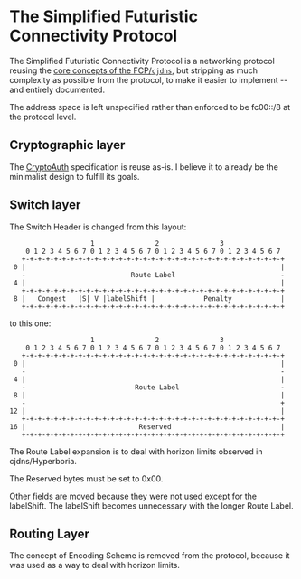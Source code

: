 # The Simplified Futuristic Connectivity Protocol

The Simplified Futuristic Connectivity Protocol is a networking protocol reusing the
[core concepts of the FCP/`cjdns`](https://github.com/cjdelisle/cjdns/blob/master/doc/Whitepaper.md),
but stripping as much complexity as possible from the protocol, to make
it easier to implement -- and entirely documented.

The address space is left unspecified rather than enforced to be fc00::/8 at
the protocol level.

## Cryptographic layer

The [CryptoAuth](https://github.com/cjdelisle/cjdns/blob/master/doc/Whitepaper.md#the-cryptoauth)
specification is reuse as-is.
I believe it to already be the minimalist design to fulfill its goals.

## Switch layer

The Switch Header is changed from this layout:

```
                    1               2               3
    0 1 2 3 4 5 6 7 0 1 2 3 4 5 6 7 0 1 2 3 4 5 6 7 0 1 2 3 4 5 6 7
   +-+-+-+-+-+-+-+-+-+-+-+-+-+-+-+-+-+-+-+-+-+-+-+-+-+-+-+-+-+-+-+-+
 0 |                                                               |
   -                          Route Label                          -
 4 |                                                               |
   +-+-+-+-+-+-+-+-+-+-+-+-+-+-+-+-+-+-+-+-+-+-+-+-+-+-+-+-+-+-+-+-+
 8 |   Congest   |S| V |labelShift |            Penalty            |
   +-+-+-+-+-+-+-+-+-+-+-+-+-+-+-+-+-+-+-+-+-+-+-+-+-+-+-+-+-+-+-+-+
```

to this one:

```
                    1               2               3
    0 1 2 3 4 5 6 7 0 1 2 3 4 5 6 7 0 1 2 3 4 5 6 7 0 1 2 3 4 5 6 7
   +-+-+-+-+-+-+-+-+-+-+-+-+-+-+-+-+-+-+-+-+-+-+-+-+-+-+-+-+-+-+-+-+
 0 |                                                               |
   -                                                               -
 4 |                                                               |
   -                           Route Label                         -
 8 |                                                               |
   -                                                               +
12 |                                                               |
   +-+-+-+-+-+-+-+-+-+-+-+-+-+-+-+-+-+-+-+-+-+-+-+-+-+-+-+-+-+-+-+-+
16 |                            Reserved                           |
   +-+-+-+-+-+-+-+-+-+-+-+-+-+-+-+-+-+-+-+-+-+-+-+-+-+-+-+-+-+-+-+-+
```

The Route Label expansion is to deal with horizon limits observed in
cjdns/Hyperboria.

The Reserved bytes must be set to 0x00.

Other fields are moved because they were not used except for the
labelShift. The labelShift becomes unnecessary with the longer
Route Label.

## Routing Layer

The concept of Encoding Scheme is removed from the protocol, because it
was used as a way to deal with horizon limits.
